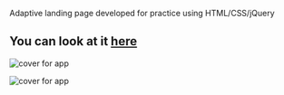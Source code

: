 

Adaptive landing page developed for practice using HTML/CSS/jQuery

You can look at it [here](https://ihor-onyshchuk.github.io/MOGO/ )
---
<!-- ![cover for app](https://github.com/Ihor-Onyshchuk/MOGO.github.io/blob/master/Mogo-peview-1.png "Cover of simple layout")


![cover for app](https://github.com/Ihor-Onyshchuk/MOGO.github.io/blob/master/Mogo-preview-2.png "Cover of simple layout")
 -->

![cover for app](https://github.com/Ihor-Onyshchuk/MOGO.github.io/blob/master/Mogo-peview-1.png "Cover of simple layout")


![cover for app](https://github.com/Ihor-Onyshchuk/MOGO.github.io/blob/master/Mogo-preview-2.png "Cover of simple layout")
